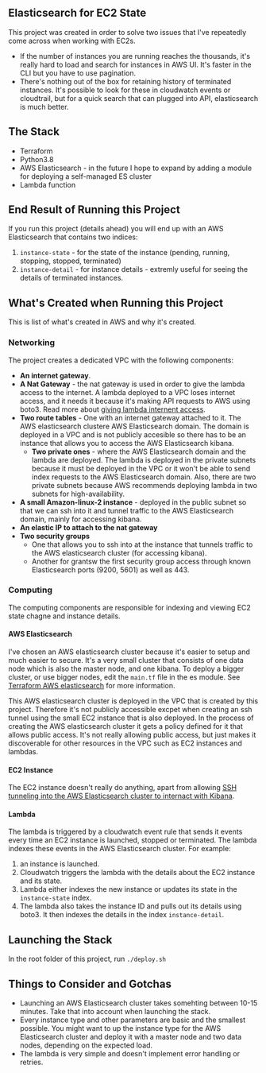 ## Elasticsearch for EC2 State

This project was created in order to solve two issues that I've repeatedly come across when working with EC2s.

* If the number of instances you are running reaches the thousands, it's really hard to load and search for instances in AWS UI. It's faster in the CLI but you have to use pagination.
* There's nothing out of the box for retaining history of terminated instances. It's possible to look for these in cloudwatch events or cloudtrail, but for a quick search that can plugged into API, elasticsearch is much better.

## The Stack
* Terraform
* Python3.8
* AWS Elasticsearch - in the future I hope to expand by adding a module for deploying a self-managed ES cluster
* Lambda function 

## End Result of Running this Project
If you run this project (details ahead) you will end up with an AWS Elasticsearch that contains two indices:
1. `instance-state` - for the state of the instance (pending, running, stopping, stopped, terminated)
2. `instance-detail` - for instance details - extremly useful for seeing the details of terminated instances.


## What's Created when Running this Project
This is list of what's created in AWS and why it's created.

### Networking
The project creates a dedicated VPC with the following components:
* **An internet gateway**.
* **A Nat Gateway** - the nat gateway is used in order to give the lambda access to the internet. A lambda deployed to a VPC loses internet access, and it needs it because it's making API requests to AWS using boto3. Read more about [giving lambda internent access](https://aws.amazon.com/premiumsupport/knowledge-center/internet-access-lambda-function/).
* **Two route tables** - One with an internet gateway attached to it. The AWS elasticsearch clustere AWS Elasticsearch domain. The domain is deployed in a VPC and is not publicly accesible so there has to be an instance that allows you to access the AWS Elasticsearch kibana.
  * **Two private ones** - where the AWS Elasticsearch domain and the lambda are deployed. The lambda is deployed in the private subnets because it must be deployed in the VPC or it won't be able to send index requests to the AWS Elasticsearch domain. Also, there are two private subnets because AWS recommends deploying lambda in two subnets for high-availability.
* **A small Amazon-linux-2 instance** -  deployed in the public subnet so that we can ssh into it and tunnel traffic to the AWS Elasticsearch domain, mainly for accessing kibana.
* **An elastic IP to attach to the nat gateway**
* **Two security groups**
  * One that allows you to ssh into at the instance that tunnels traffic to the AWS elasticsearch cluster (for accessing kibana).
  * Another for grantsw the first security group  access through known Elasticsearch ports (9200, 5601) as well as 443.

### Computing
The computing components are responsible for indexing and viewing EC2 state chagne and instance details.
#### AWS Elasticsearch
I've chosen an AWS elasticsearch cluster because it's easier to setup and much easier to secure. It's a very small cluster that consists of one data node which is also the master node, and one kibana. To deploy a bigger cluster, or use bigger nodes, edit the `main.tf` file in the es module. See [Terraform AWS elasticsearch](https://registry.terraform.io/providers/hashicorp/aws/latest/docs/resources/elasticsearch_domain) for more information. 

This AWS elasticsearch cluster is deployed in the VPC that is created by this project. Therefore it's not publicly accessible excpet when creating an ssh tunnel using the small EC2 instance that is also deployed. In the process of creating the AWS elasticsearch cluster it gets a policy defined for it that allows public access. It's not really allowing public access, but just makes it discoverable for other resources in the VPC such as EC2 instances and lambdas.

#### EC2 Instance
The EC2 instance doesn't really do anything, apart from allowing [SSH tunneling into the AWS Elasticsearch cluster to internact with Kibana](https://aws.amazon.com/premiumsupport/knowledge-center/internet-access-lambda-function/).

#### Lambda
The lambda is triggered by a cloudwatch event rule that sends it events every time an EC2 instance is launched, stopped or terminated. The lambda indexes these events in the AWS Elasticsearch cluster. For example:
1. an instance is launched. 
2. Cloudwatch triggers the lambda with the details about the EC2 instance and its state.
3. Lambda either indexes the new instance or updates its state in the `instance-state` index.
4. The lambda also takes the instance ID and pulls out its details using boto3. It then indexes the details in the index `instance-detail`.

## Launching the Stack
In the root folder of this project, run `./deploy.sh`


## Things to Consider and Gotchas
* Launching an AWS Elasticsearch cluster takes somehting between 10-15 minutes. Take that into account when launching the stack.
* Every instance type and other parameters are basic and the smallest possible. You might want to up the instance type for the AWS Elasticsearch cluster and deploy it with a master node and two data nodes, depending on the expected load.
* The lambda is very simple and doesn't implement error handling or retries.



